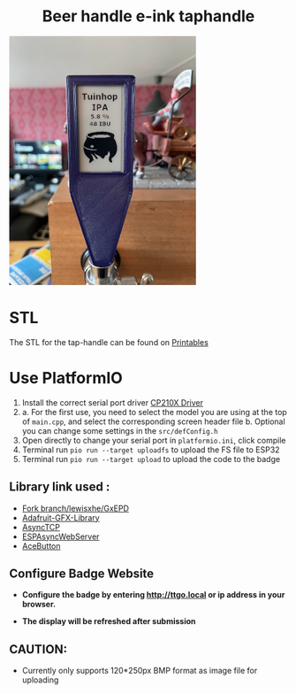 
 <h1 align = "center">Beer handle e-ink taphandle</h1>

![](images/1.jpg)

# STL
The STL for the tap-handle can be found on [Printables](https://www.printables.com/model/180667-e-ink-taphandle)

# Use PlatformIO
1. Install the correct serial port driver [CP210X Driver](https://www.silabs.com/products/development-tools/software/usb-to-uart-bridge-vcp-drivers)
2. a. For the first use, you need to select the model you are using at the top of `main.cpp`, and select the corresponding screen header file
   b. Optional you can change some settings in the `src/defConfig.h`
3. Open directly to change your serial port in `platformio.ini`, click compile
4. Terminal run `pio run --target uploadfs` to upload the FS file to ESP32
5. Terminal run `pio run --target upload` to upload the code to the badge

## Library link used :
- [Fork branch/lewisxhe/GxEPD](https://github.com/lewisxhe/GxEPD)
- [Adafruit-GFX-Library](https://github.com/adafruit/Adafruit-GFX-Library)
- [AsyncTCP](https://github.com/me-no-dev/AsyncTCP)
- [ESPAsyncWebServer](https://github.com/me-no-dev/ESPAsyncWebServer)
- [AceButton](https://github.com/bxparks/AceButton)


## Configure Badge Website

- **Configure the badge by entering http://ttgo.local or ip address in your browser.**

- **The display will be refreshed after submission**

## CAUTION:
- Currently only supports 120*250px BMP format as image file for uploading
